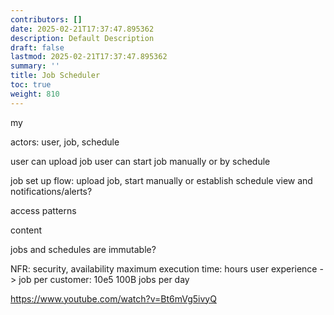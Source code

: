 ```yaml
---
contributors: []
date: 2025-02-21T17:37:47.895362
description: Default Description
draft: false
lastmod: 2025-02-21T17:37:47.895362
summary: ''
title: Job Scheduler
toc: true
weight: 810
---
```


my

actors: user, job, schedule

user can upload job
user can start job manually or by schedule

job set up flow: upload job, start manually or establish schedule
view and notifications/alerts?

access patterns

content

jobs and schedules are immutable?

NFR:
security, availability
maximum execution time: hours
user experience ->
job per customer: 10e5
100B jobs per day

https://www.youtube.com/watch?v=Bt6mVg5ivyQ
